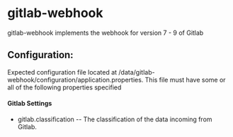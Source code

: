 # gitlab-webhook

gitlab-webhook implements the webhook for version 7 - 9 of Gitlab

## Configuration:
Expected configuration file located at /data/gitlab-webhook/configuration/application.properties.  This file must have some
or all of the following properties specified

#### Gitlab Settings

- gitlab.classification -- The classification of the data incoming from Gitlab.

